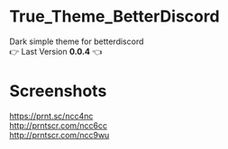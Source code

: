 # True_Theme_BetterDiscord
Dark simple theme for betterdiscord<br/>
👉 Last Version **0.0.4** 👈

# Screenshots
https://prnt.sc/ncc4nc<br/>
http://prntscr.com/ncc6cc<br/>
http://prntscr.com/ncc9wu
